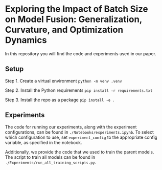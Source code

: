 # Exploring the Impact of Batch Size on Model Fusion: Generalization, Curvature, and Optimization Dynamics

In this repository you will find the code and experiments used in our paper.

## Setup

Step 1. Create a virtual environment
`python -m venv .venv`

Step 2. Install the Python requirements
`pip install -r requirements.txt`

Step 3. Install the repo as a package
`pip install -e .`

## Experiments

The code for running our experiments, along with the experiment configurations, can be found in `./Notebooks/experiments.ipynb`. To select which configuration to use, set `experiment_config` to the appropriate config variable, as specified in the notebook.

Additionally, we provide the code that we used to train the parent models. The script to train all models can be found in `./Experiments/run_all_training_scripts.py`.
